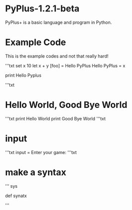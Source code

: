 # PyPlus-1.2.1-beta
PyPlus+ is a basic language and program in Python.

# Example Code
This is the example codes and not that really hard!

'''txt
set x 10
let x + y [foo] = Hello PyPlus
Hello PyPlus = x

print Hello Pyplus

'''txt

# Hello World, Good Bye World

'''txt
print Hello World
print Good Bye World
'''txt

# input

'''txt
input = Enter your game:
'''txt

# make a syntax

'''
<import> sys

def synatx

'''
